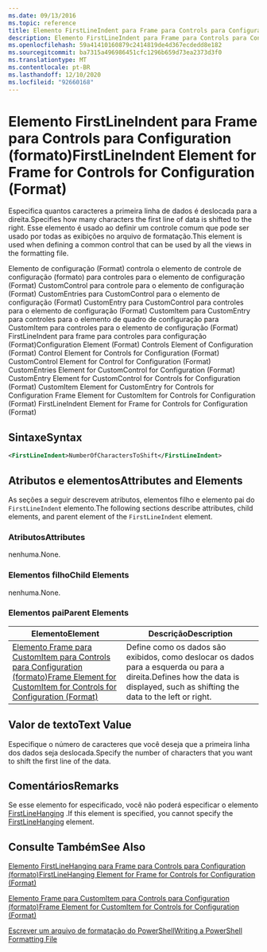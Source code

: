 ```yaml
---
ms.date: 09/13/2016
ms.topic: reference
title: Elemento FirstLineIndent para Frame para Controls para Configuration (formato)
description: Elemento FirstLineIndent para Frame para Controls para Configuration (formato)
ms.openlocfilehash: 59a41410160879c2414819de4d367ecdedd8e182
ms.sourcegitcommit: ba7315a496986451cfc1296b659d73ea2373d3f0
ms.translationtype: MT
ms.contentlocale: pt-BR
ms.lasthandoff: 12/10/2020
ms.locfileid: "92660168"
---
```

# <a name="firstlineindent-element-for-frame-for-controls-for-configuration-format"></a><span data-ttu-id="ffb4a-103">Elemento FirstLineIndent para Frame para Controls para Configuration (formato)</span><span class="sxs-lookup"><span data-stu-id="ffb4a-103">FirstLineIndent Element for Frame for Controls for Configuration (Format)</span></span>

<span data-ttu-id="ffb4a-104">Especifica quantos caracteres a primeira linha de dados é deslocada para a direita.</span><span class="sxs-lookup"><span data-stu-id="ffb4a-104">Specifies how many characters the first line of data is shifted to the right.</span></span> <span data-ttu-id="ffb4a-105">Esse elemento é usado ao definir um controle comum que pode ser usado por todas as exibições no arquivo de formatação.</span><span class="sxs-lookup"><span data-stu-id="ffb4a-105">This element is used when defining a common control that can be used by all the views in the formatting file.</span></span>

<span data-ttu-id="ffb4a-106">Elemento de configuração (Format) controla o elemento de controle de configuração (formato) para controles para o elemento de configuração (Format) CustomControl para controle para o elemento de configuração (Format) CustomEntries para CustomControl para o elemento de configuração (Format) CustomEntry para CustomControl para controles para o elemento de configuração (Format) CustomItem para CustomEntry para controles para o elemento de quadro de configuração para CustomItem para controles para o elemento de configuração (Format) FirstLineIndent para frame para controles para configuração (Format)</span><span class="sxs-lookup"><span data-stu-id="ffb4a-106">Configuration Element (Format) Controls Element of Configuration (Format) Control Element for Controls for Configuration (Format) CustomControl Element for Control for Configuration (Format) CustomEntries Element for CustomControl for Configuration (Format) CustomEntry Element for CustomControl for Controls for Configuration (Format) CustomItem Element for CustomEntry for Controls for Configuration Frame Element for CustomItem for Controls for Configuration (Format) FirstLineIndent Element for Frame for Controls for Configuration (Format)</span></span>

## <a name="syntax"></a><span data-ttu-id="ffb4a-107">Sintaxe</span><span class="sxs-lookup"><span data-stu-id="ffb4a-107">Syntax</span></span>

```xml
<FirstLineIndent>NumberOfCharactersToShift</FirstLineIndent>
```

## <a name="attributes-and-elements"></a><span data-ttu-id="ffb4a-108">Atributos e elementos</span><span class="sxs-lookup"><span data-stu-id="ffb4a-108">Attributes and Elements</span></span>

<span data-ttu-id="ffb4a-109">As seções a seguir descrevem atributos, elementos filho e elemento pai do `FirstLineIndent` elemento.</span><span class="sxs-lookup"><span data-stu-id="ffb4a-109">The following sections describe attributes, child elements, and parent element of the `FirstLineIndent` element.</span></span>

### <a name="attributes"></a><span data-ttu-id="ffb4a-110">Atributos</span><span class="sxs-lookup"><span data-stu-id="ffb4a-110">Attributes</span></span>

<span data-ttu-id="ffb4a-111">nenhuma.</span><span class="sxs-lookup"><span data-stu-id="ffb4a-111">None.</span></span>

### <a name="child-elements"></a><span data-ttu-id="ffb4a-112">Elementos filho</span><span class="sxs-lookup"><span data-stu-id="ffb4a-112">Child Elements</span></span>

<span data-ttu-id="ffb4a-113">nenhuma.</span><span class="sxs-lookup"><span data-stu-id="ffb4a-113">None.</span></span>

### <a name="parent-elements"></a><span data-ttu-id="ffb4a-114">Elementos pai</span><span class="sxs-lookup"><span data-stu-id="ffb4a-114">Parent Elements</span></span>

|<span data-ttu-id="ffb4a-115">Elemento</span><span class="sxs-lookup"><span data-stu-id="ffb4a-115">Element</span></span>|<span data-ttu-id="ffb4a-116">Descrição</span><span class="sxs-lookup"><span data-stu-id="ffb4a-116">Description</span></span>|
|-------------|-----------------|
|[<span data-ttu-id="ffb4a-117">Elemento Frame para CustomItem para Controls para Configuration (formato)</span><span class="sxs-lookup"><span data-stu-id="ffb4a-117">Frame Element for CustomItem for Controls for Configuration (Format)</span></span>](./frame-element-for-customitem-for-controls-for-configuration-format.md)|<span data-ttu-id="ffb4a-118">Define como os dados são exibidos, como deslocar os dados para a esquerda ou para a direita.</span><span class="sxs-lookup"><span data-stu-id="ffb4a-118">Defines how the data is displayed, such as shifting the data to the left or right.</span></span>|

## <a name="text-value"></a><span data-ttu-id="ffb4a-119">Valor de texto</span><span class="sxs-lookup"><span data-stu-id="ffb4a-119">Text Value</span></span>

<span data-ttu-id="ffb4a-120">Especifique o número de caracteres que você deseja que a primeira linha dos dados seja deslocada.</span><span class="sxs-lookup"><span data-stu-id="ffb4a-120">Specify the number of characters that you want to shift the first line of the data.</span></span>

## <a name="remarks"></a><span data-ttu-id="ffb4a-121">Comentários</span><span class="sxs-lookup"><span data-stu-id="ffb4a-121">Remarks</span></span>

<span data-ttu-id="ffb4a-122">Se esse elemento for especificado, você não poderá especificar o elemento [FirstLineHanging](./firstlinehanging-element-for-frame-for-controls-for-configuration-format.md) .</span><span class="sxs-lookup"><span data-stu-id="ffb4a-122">If this element is specified, you cannot specify the [FirstLineHanging](./firstlinehanging-element-for-frame-for-controls-for-configuration-format.md) element.</span></span>

## <a name="see-also"></a><span data-ttu-id="ffb4a-123">Consulte Também</span><span class="sxs-lookup"><span data-stu-id="ffb4a-123">See Also</span></span>

[<span data-ttu-id="ffb4a-124">Elemento FirstLineHanging para Frame para Controls para Configuration (formato)</span><span class="sxs-lookup"><span data-stu-id="ffb4a-124">FirstLineHanging Element for Frame for Controls for Configuration (Format)</span></span>](./firstlinehanging-element-for-frame-for-controls-for-configuration-format.md)

[<span data-ttu-id="ffb4a-125">Elemento Frame para CustomItem para Controls para Configuration (formato)</span><span class="sxs-lookup"><span data-stu-id="ffb4a-125">Frame Element for CustomItem for Controls for Configuration (Format)</span></span>](./frame-element-for-customitem-for-controls-for-configuration-format.md)

[<span data-ttu-id="ffb4a-126">Escrever um arquivo de formatação do PowerShell</span><span class="sxs-lookup"><span data-stu-id="ffb4a-126">Writing a PowerShell Formatting File</span></span>](./writing-a-powershell-formatting-file.md)

